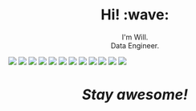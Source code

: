 <h1 align='center'> Hi! :wave:</h1>
<p align='center'>
I'm Will.<br>Data Engineer.
</p>

![](https://img.shields.io/badge/Code-Python-informational?style=flat&logo=python&logoColor=white&color=2bbc8a)
![](https://img.shields.io/badge/Code-Make-informational?style=flat&logo=cmake&logoColor=white&color=2bbc8a)
![](https://img.shields.io/badge/Shell-Bash-informational?style=flat&logo=gnu-bash&logoColor=white&color=2bbc8a)
![](https://img.shields.io/badge/Tools-Airflow-informational?style=flat&logo=apacheairflow&logoColor=white&color=2bbc8a)
![](https://img.shields.io/badge/Tools-Snowflake-informational?style=flat&logo=snowflake&logoColor=white&color=2bbc8a)
![](https://img.shields.io/badge/Tools-PostgreSQL-informational?style=flat&logo=postgresql&logoColor=white&color=2bbc8a)
![](https://img.shields.io/badge/Tools-AWS-informational?style=flat&logo=amazonaws&logoColor=white&color=2bbc8a)
![](https://img.shields.io/badge/Tools-SQL_Server-informational?style=flat&logo=microsoftsqlserver&logoColor=white&color=2bbc8a)
![](https://img.shields.io/badge/Tools-dbt-informational?style=flat&logo=dbt&logoColor=white&color=2bbc8a)
![](https://img.shields.io/badge/Tools-Docker-informational?style=flat&logo=docker&logoColor=white&color=2bbc8a)
![](https://img.shields.io/badge/Tools-Kubernetes-informational?style=flat&logo=kubernetes&logoColor=white&color=2bbc8a)
![](https://img.shields.io/badge/Tools-Terraform-informational?style=flat&logo=terraform&logoColor=white&color=2bbc8a)


<h1 align='center'><i>Stay awesome!</i></h1>
